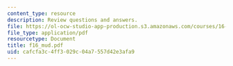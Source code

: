 ```yaml
---
content_type: resource
description: Review questions and answers.
file: https://ol-ocw-studio-app-production.s3.amazonaws.com/courses/16-01-unified-engineering-i-ii-iii-iv-fall-2005-spring-2006/cafcfa3c4ff3029c04a7557d42e3afa9_f16_mud.pdf
file_type: application/pdf
resourcetype: Document
title: f16_mud.pdf
uid: cafcfa3c-4ff3-029c-04a7-557d42e3afa9
---
```


